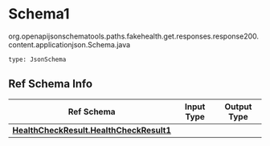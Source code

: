 # Schema1
org.openapijsonschematools.paths.fakehealth.get.responses.response200.content.applicationjson.Schema.java
```
type: JsonSchema
```

## Ref Schema Info
Ref Schema | Input Type | Output Type
---------- | ---------- | -----------
[**HealthCheckResult.HealthCheckResult1**](../../../../../../../../components/schemas/HealthCheckResult.md) |  | 
